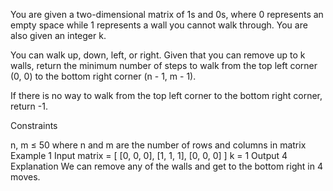 You are given a two-dimensional matrix of 1s and 0s, where 0 represents an empty space while 1 represents a wall you cannot walk through. You are also given an integer k.

You can walk up, down, left, or right. Given that you can remove up to k walls, return the minimum number of steps to walk from the top left corner (0, 0) to the bottom right corner (n - 1, m - 1).

If there is no way to walk from the top left corner to the bottom right corner, return -1.

Constraints

n, m ≤ 50 where n and m are the number of rows and columns in matrix
Example 1
Input
matrix = [
    [0, 0, 0],
    [1, 1, 1],
    [0, 0, 0]
]
k = 1
Output
4
Explanation
We can remove any of the walls and get to the bottom right in 4 moves.
